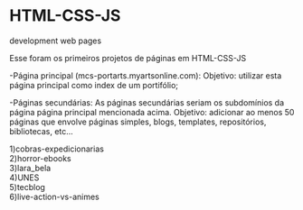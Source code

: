 # HTML-CSS-JS
development web pages


Esse foram os primeiros projetos de páginas em HTML-CSS-JS

-Página principal (mcs-portarts.myartsonline.com):
  Objetivo: utilizar esta página principal como index de um portifólio;

-Páginas secundárias:
  As páginas secundárias seriam os subdomínios da página página principal mencionada acima.
  Objetivo: adicionar ao menos 50 páginas que envolve páginas simples, blogs, templates, repositórios, bibliotecas, etc...<br>

1)cobras-expedicionarias<br>
2)horror-ebooks<br>
3)lara_bela<br>
4)UNES<br>
5)tecblog<br>
6)live-action-vs-animes
